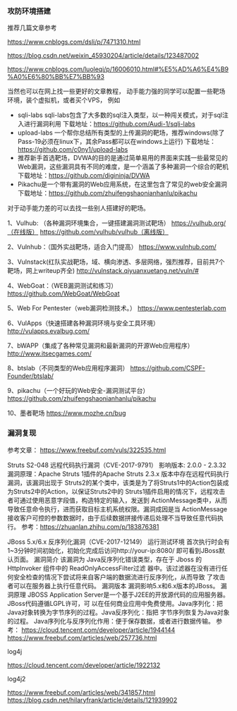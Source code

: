 ### 攻防环境搭建 

推荐几篇文章参考

https://www.cnblogs.com/dsli/p/7471310.html

https://blog.csdn.net/weixin_45930204/article/details/123487002

https://www.cnblogs.com/luoleqi/p/16006010.html#%E5%AD%A6%E4%B9%A0%E6%80%BB%E7%BB%93

当然也可以在网上找一些更好的文章教程，
动手能力强的同学可以配置一些靶场环境，装个虚拟机，或者买个VPS，
例如

- sqli-labs
  sqli-labs包含了大多数的sql注入类型，以一种闯关模式，对于sql注入进行漏洞利用
  下载地址：https://github.com/Audi-1/sqli-labs
- upload-labs
  一个帮你总结所有类型的上传漏洞的靶场，推荐windows(除了Pass-19必须在linux下，其余Pass都可以在windows上运行)
  下载地址：https://github.com/c0ny1/upload-labs
- 推荐新手首选靶场，DVWA的目的是通过简单易用的界面来实践一些最常见的Web漏洞，这些漏洞具有不同的难度，是一个涵盖了多种漏洞一个综合的靶机
  下载地址：https://github.com/digininja/DVWA
- Pikachu是一个带有漏洞的Web应用系统，在这里包含了常见的web安全漏洞
  下载地址：https://github.com/zhuifengshaonianhanlu/pikachu

对于动手能力差的可以去找一些别人搭建好的靶场。

1、Vulhub: （各种漏洞环境集合，一键搭建漏洞测试靶场）
	https://vulhub.org/（在线版）
	https://github.com/vulhub/vulhub（离线版）

2、Vulnhub：（国外实战靶场，适合入门提高）
	https://www.vulnhub.com/ 

3、Vulnstack(红队实战靶场，域、横向渗透、多层网络，强烈推荐，目前共7个靶场，网上writeup齐全)
	http://vulnstack.qiyuanxuetang.net/vuln/#

4、WebGoat：（WEB漏洞测试和练习）
	https://github.com/WebGoat/WebGoat 

5、Web For Pentester（web漏洞检测技术。）
	https://www.pentesterlab.com

6、VulApps（快速搭建各种漏洞环境与安全工具环境）
	http://vulapps.evalbug.com/ 

7、bWAPP（集成了各种常见漏洞和最新漏洞的开源Web应用程序）
	http://www.itsecgames.com/ 

8、btslab（不同类型的Web应用程序漏洞）
	https://github.com/CSPF-Founder/btslab/ 

9、pikachu（一个好玩的Web安全-漏洞测试平台）
	https://github.com/zhuifengshaonianhanlu/pikachu 

10、墨者靶场
	https://www.mozhe.cn/bug



### 漏洞复现

参考文章：
https://www.freebuf.com/vuls/322535.html

Struts
S2-048 远程代码执行漏洞（CVE-2017-9791）
影响版本: 2.0.0 - 2.3.32
漏洞原理：Apache Struts 1插件的Apache Struts 2.3.x 版本中存在远程代码执行漏洞，该漏洞出现于
Struts2的某个类中，该类是为了将Struts1中的Action包装成为Struts2中的Action，以保证Struts2中的
Struts1插件启用的情况下，远程攻击者可通过使用恶意字段值，构造特定的输入，发送到
ActionMessage类中，从而导致任意命令执行，进而获取目标主机系统权限。漏洞成因是当
ActionMessage接收客户可控的参数数据时，由于后续数据拼接传递后处理不当导致任意代码执行。
参考：https://zhuanlan.zhihu.com/p/183876381

JBoss 5.x/6.x 反序列化漏洞（CVE-2017-12149）
运行测试环境
首次执行时会有1~3分钟时间初始化，初始化完成后访问http://your-ip:8080/ 即可看到JBoss默认页面。
漏洞简介
该漏洞为 Java反序列化错误类型，存在于 Jboss 的 HttpInvoker 组件中的 ReadOnlyAccessFilter过滤
器中。该过滤器在没有进行任何安全检查的情况下尝试将来自客户端的数据流进行反序列化，从而导致
了攻击者可以在服务器上执行任意代码。
漏洞版本
漏洞影响5.x和6.x版本的JBoss。
漏洞原理
JBOSS Application Server是一个基于J2EE的开放源代码的应用服务器。 JBoss代码遵循LGPL许可，可
以在任何商业应用中免费使用。Java序列化：把Java对象转换为字节序列的过程。Java反序列化：指把
字节序列恢复为Java对象的过程。
Java序列化与反序列化作用：便于保存数据，或者进行数据传输。
参考：
https://cloud.tencent.com/developer/article/1944144
https://www.freebuf.com/articles/web/257736.html

log4j

https://cloud.tencent.com/developer/article/1922132

log4j2

https://www.freebuf.com/articles/web/341857.html
https://blog.csdn.net/hilaryfrank/article/details/121939902

